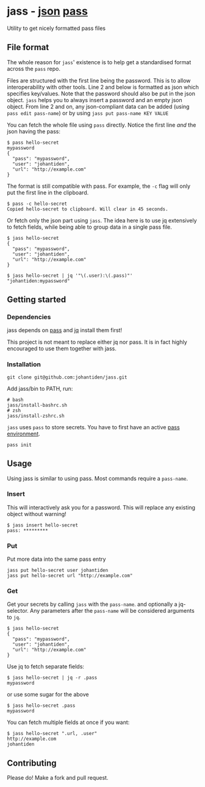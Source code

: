 # jass - [json](https://stedolan.github.io/jq/) [pass](https://www.passwordstore.org/)
Utility to get nicely formatted pass files


## File format
The whole reason for `jass`' existence is to help get a standardised format across the `pass` repo.

Files are structured with the first line being the password. This is to allow interoperability with other tools.
Line 2 and below is formatted as json which specifies key/values. Note that the password should also be put in the json object.
`jass` helps you to always insert a password and an empty json object.
From line 2 and on, any json-compliant data can be added (using `pass edit pass-name`) or by using `jass put pass-name KEY VALUE `


You can fetch the whole file using `pass` directly. 
Notice the first line _and_ the json having the pass:
```
$ pass hello-secret
mypassword
{
  "pass": "mypassword",
  "user": "johantiden",
  "url": "http://example.com"
}
```
The format is still compatible with pass. For example, the `-c` flag will only put the first line in the clipboard.
```
$ pass -c hello-secret
Copied hello-secret to clipboard. Will clear in 45 seconds.
```

Or fetch only the json part using `jass`. The idea here is to use jq extensively to fetch fields, while being able to group data in a single pass file.
```
$ jass hello-secret
{
  "pass": "mypassword",
  "user": "johantiden",
  "url": "http://example.com"
}

$ jass hello-secret | jq '"\(.user):\(.pass)"'
"johantiden:mypassword"

```


## Getting started
### Dependencies
jass depends on
[pass](https://www.passwordstore.org/) and
[jq](https://stedolan.github.io/jq/)
install them first!

This project is not meant to replace either jq nor pass. It is in fact highly encouraged to use them together with jass.

### Installation
```
git clone git@github.com:johantiden/jass.git
```
Add jass/bin to PATH, run:
```
# bash
jass/install-bashrc.sh
# zsh
jass/install-zshrc.sh
```

`jass` uses `pass` to store secrets. You have to first have an active [pass environment](https://www.passwordstore.org/).

```
pass init
```

## Usage
Using jass is similar to using pass. Most commands require a `pass-name`. 

### Insert
This will interactively ask you for a password. This will replace any existing object without warning!
```
$ jass insert hello-secret
pass: *********
```

### Put
Put more data into the same pass entry
```
jass put hello-secret user johantiden
jass put hello-secret url "http://example.com"
```

### Get
Get your secrets by calling `jass` with the `pass-name`.
and optionally a jq-selector. Any parameters after the `pass-name` will be considered arguments to `jq`.


```
$ jass hello-secret
{
  "pass": "mypassword",
  "user": "johantiden",
  "url": "http://example.com"
}
```

Use jq to fetch separate fields:
```
$ jass hello-secret | jq -r .pass
mypassword
```
or use some sugar for the above
```
$ jass hello-secret .pass
mypassword
```

You can fetch multiple fields at once if you want:
```
$ jass hello-secret ".url, .user" 
http://example.com
johantiden
```

## Contributing

Please do! Make a fork and pull request.

